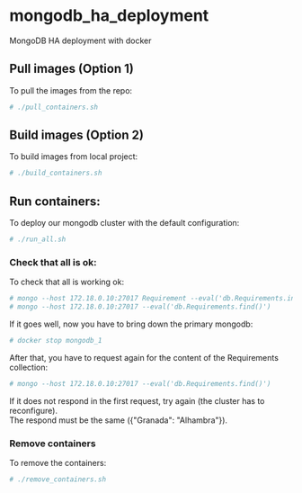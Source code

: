 # mongodb_ha_deployment
MongoDB HA deployment with docker

## Pull images (Option 1)
To pull the images from the repo:
```bash
# ./pull_containers.sh
```

## Build images (Option 2)
To build images from local project:
```bash
# ./build_containers.sh
```

## Run containers:
To deploy our mongodb cluster with the default configuration:
```bash
# ./run_all.sh
```

### Check that all is ok:
To check that all is working ok:
```bash
# mongo --host 172.18.0.10:27017 Requirement --eval('db.Requirements.insertOne({"Granada": "Alhambra"})')
# mongo --host 172.18.0.10:27017 --eval('db.Requirements.find()')
```
If it goes well, now you have to bring down the primary mongodb:
```bash
# docker stop mongodb_1
```
After that, you have to request again for the content of the Requirements collection:
```bash
# mongo --host 172.18.0.10:27017 --eval('db.Requirements.find()')
```
If it does not respond in the first request, try again (the cluster has to reconfigure).  
The respond must be the same ({"Granada": "Alhambra"}).

### Remove containers
To remove the containers:
```bash
# ./remove_containers.sh
```
 
